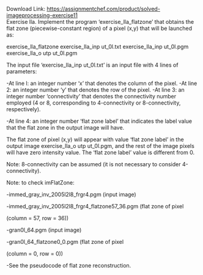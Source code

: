 Download Link: https://assignmentchef.com/product/solved-imageprocessing-exercise11
<br>
Exercise lla. Implement the program ‘exercise_lla_flatzone’ that obtains the flat zone (piecewise-constant region) of a pixel (x,y) that will be launched as:

exercise_lla_flatzone exercise_lla_inp ut_0l.txt exercise_lla_inp ut_0l.pgm exercise_lla_o utp ut_0l.pgm

The input file ‘exercise_lla_inp ut_0l.txt’ is an input file with 4 lines of parameters:

-At line l: an integer number ‘x’ that denotes the column of the pixel. -At line 2: an integer number ‘y’ that denotes the row of the pixel. -At line 3: an integer number ‘connectivity’ that denotes the connectivity number employed (4 or 8, corresponding to 4-connectivity or 8-connectivity, respectively).

-At line 4: an integer number ‘flat zone label’ that indicates the label value that the flat zone in the output image will have.

The flat zone of pixel (x,y) will appear with value ‘flat zone label’ in the output image exercise_lla_o utp ut_0l.pgm, and the rest of the image pixels will have zero intensity value. The ‘flat zone label’ value is different from 0.

Note: 8-connectivity can be assumed (it is not necessary to consider 4-connectivity).

Note: to check imFlatZone:

-immed_gray_inv_2005l2l8_frgr4.pgm      (input image)

-immed_gray_inv_2005l2l8_frgr4_flatzone57_36.pgm       (flat zone of pixel

(column = 57, row = 36))

-gran0l_64.pgm        (input image)

-gran0l_64_flatzone0_0.pgm       (flat zone of pixel

(column = 0, row = 0))

-See the pseudocode of flat zone reconstruction.